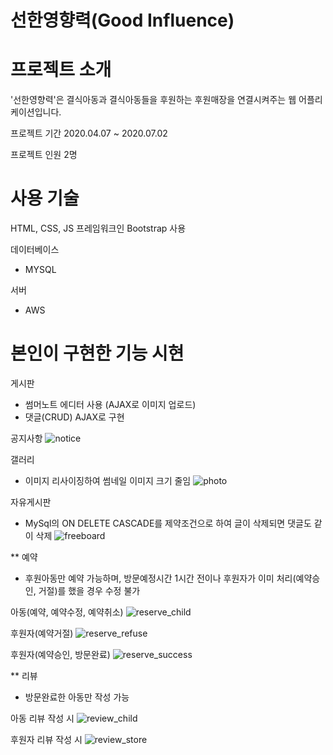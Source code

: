 # 선한영향력(Good Influence)

# 프로젝트 소개

'선한영향력'은 결식아동과 결식아동들을 후원하는 후원매장을 연결시켜주는 웹 어플리케이션입니다.

프로젝트 기간
2020.04.07 ~ 2020.07.02

프로젝트 인원
2명


# 사용 기술

HTML, CSS, JS 프레임워크인 Bootstrap 사용


데이터베이스
 - MYSQL
 
서버
 - AWS


# 본인이 구현한 기능 시현


게시판 
- 썸머노트 에디터 사용 (AJAX로 이미지 업로드)
- 댓글(CRUD) AJAX로 구현

공지사항
![notice](https://user-images.githubusercontent.com/68145824/87397214-f31eed00-c5ee-11ea-867b-1ea3b3ac0db5.gif)

갤러리
- 이미지 리사이징하여 썸네일 이미지 크기 줄임
![photo](https://user-images.githubusercontent.com/68145824/87397232-fc0fbe80-c5ee-11ea-8fb5-dc6f986fd4e5.gif)

자유게시판
-  MySql의 ON DELETE CASCADE를 제약조건으로 하여 글이 삭제되면 댓글도 같이 삭제
![freeboard](https://user-images.githubusercontent.com/68145824/87397363-32e5d480-c5ef-11ea-972c-43ad3e2ca86b.gif)


** 예약
- 후원아동만 예약 가능하며, 방문예정시간 1시간 전이나 후원자가 이미 처리(예약승인, 거절)를 했을 경우 수정 불가

아동(예약, 예약수정, 예약취소)
![reserve_child](https://user-images.githubusercontent.com/68145824/87397823-e8188c80-c5ef-11ea-80a0-fb018fd2aa8a.gif)

후원자(예약거절)
![reserve_refuse](https://user-images.githubusercontent.com/68145824/87397895-067e8800-c5f0-11ea-9381-8113fabb9eaa.gif)

후원자(예약승인, 방문완료)
![reserve_success](https://user-images.githubusercontent.com/68145824/87397901-08e0e200-c5f0-11ea-823d-38072f7eb139.gif)

** 리뷰
- 방문완료한 아동만 작성 가능

아동 리뷰 작성 시
![review_child](https://user-images.githubusercontent.com/68145824/87397909-0bdbd280-c5f0-11ea-8026-7c77d90a84c7.gif)

후원자 리뷰 작성 시
![review_store](https://user-images.githubusercontent.com/68145824/87397912-0d0cff80-c5f0-11ea-8543-d1b999b7ed5a.gif)

